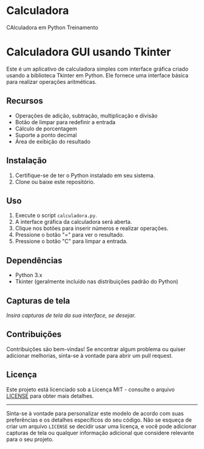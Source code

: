 # Calculadora
CAlculadora em Python  Treinamento

# Calculadora GUI usando Tkinter

Este é um aplicativo de calculadora simples com interface gráfica criado usando a biblioteca Tkinter em Python. Ele fornece uma interface básica para realizar operações aritméticas.

## Recursos

- Operações de adição, subtração, multiplicação e divisão
- Botão de limpar para redefinir a entrada
- Cálculo de porcentagem
- Suporte a ponto decimal
- Área de exibição do resultado

## Instalação

1. Certifique-se de ter o Python instalado em seu sistema.
2. Clone ou baixe este repositório.

## Uso

1. Execute o script `calculadora.py`.
2. A interface gráfica da calculadora será aberta.
3. Clique nos botões para inserir números e realizar operações.
4. Pressione o botão "=" para ver o resultado.
5. Pressione o botão "C" para limpar a entrada.

## Dependências

- Python 3.x
- Tkinter (geralmente incluído nas distribuições padrão do Python)

## Capturas de tela

_Insira capturas de tela da sua interface, se desejar._

## Contribuições

Contribuições são bem-vindas! Se encontrar algum problema ou quiser adicionar melhorias, sinta-se à vontade para abrir um pull request.

## Licença

Este projeto está licenciado sob a Licença MIT - consulte o arquivo [LICENSE](LICENSE) para obter mais detalhes.

---

Sinta-se à vontade para personalizar este modelo de acordo com suas preferências e os detalhes específicos do seu código. Não se esqueça de criar um arquivo `LICENSE` se decidir usar uma licença, e você pode adicionar capturas de tela ou qualquer informação adicional que considere relevante para o seu projeto.
